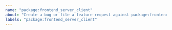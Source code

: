 ```yaml
---
name: "package:frontend_server_client"
about: "Create a bug or file a feature request against package:frontend_server_client."
labels: "package:frontend_server_client"
---
```

